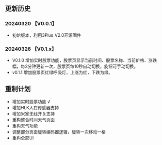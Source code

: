 
## 更新历史

### 20240320 【V0.0.1】

- 初始版本，利用3Plus_V2.0开源固件

### 20240326 【V0.1.x】

- V0.1.0 增加实时股票功能，股票页显示当前时间、股票名称、当前价格、涨跌幅，每2分钟更新一次，股票页每10秒自动切换，旋钮可手动切换。
- v0.1.1 增加股票页红绿呼吸灯，上涨为红，下跌为绿。

## 重制计划

- 增加实时股票功能 √
- 增加HLK人在传感器支持
- 增加米家无线开关支持
- 重构整合时间天气页面
- 重构天气功能
- 调整部分页面旋转编码器逻辑，旋转一次移动一格
- 重构全部UI

